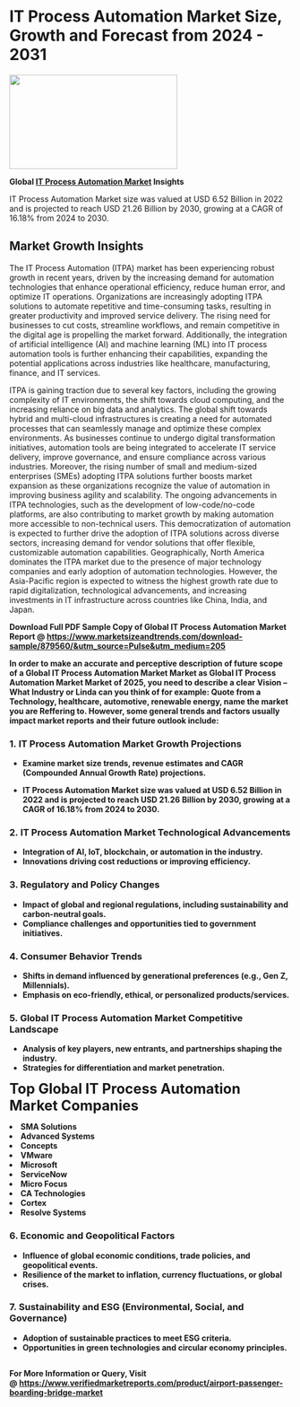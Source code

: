 <H1>IT Process Automation Market Size, Growth and Forecast from 2024 - 2031</H1><img class="aligncenter size-medium wp-image-584254" src="https://thirdeyenews.in/wp-content/uploads/2024/09/Global-Market-Research-300x168.jpeg" alt="" width="300" height="168" /><p><strong>Global&nbsp;<a href="https://www.marketsizeandtrends.com/download-sample/879560/&amp;utm_source=Pulse&amp;utm_medium=205">IT Process Automation Market</a> Insights</strong></p><p>IT Process Automation Market size was valued at USD 6.52 Billion in 2022 and is projected to reach USD 21.26 Billion by 2030, growing at a CAGR of 16.18% from 2024 to 2030.</p><p><h2>Market Growth Insights</h2> <p>The IT Process Automation (ITPA) market has been experiencing robust growth in recent years, driven by the increasing demand for automation technologies that enhance operational efficiency, reduce human error, and optimize IT operations. Organizations are increasingly adopting ITPA solutions to automate repetitive and time-consuming tasks, resulting in greater productivity and improved service delivery. The rising need for businesses to cut costs, streamline workflows, and remain competitive in the digital age is propelling the market forward. Additionally, the integration of artificial intelligence (AI) and machine learning (ML) into IT process automation tools is further enhancing their capabilities, expanding the potential applications across industries like healthcare, manufacturing, finance, and IT services.</p> <p><strong></strong></p> <p>ITPA is gaining traction due to several key factors, including the growing complexity of IT environments, the shift towards cloud computing, and the increasing reliance on big data and analytics. The global shift towards hybrid and multi-cloud infrastructures is creating a need for automated processes that can seamlessly manage and optimize these complex environments. As businesses continue to undergo digital transformation initiatives, automation tools are being integrated to accelerate IT service delivery, improve governance, and ensure compliance across various industries. Moreover, the rising number of small and medium-sized enterprises (SMEs) adopting ITPA solutions further boosts market expansion as these organizations recognize the value of automation in improving business agility and scalability. The ongoing advancements in ITPA technologies, such as the development of low-code/no-code platforms, are also contributing to market growth by making automation more accessible to non-technical users. This democratization of automation is expected to further drive the adoption of ITPA solutions across diverse sectors, increasing demand for vendor solutions that offer flexible, customizable automation capabilities. Geographically, North America dominates the ITPA market due to the presence of major technology companies and early adoption of automation technologies. However, the Asia-Pacific region is expected to witness the highest growth rate due to rapid digitalization, technological advancements, and increasing investments in IT infrastructure across countries like China, India, and Japan. <p><strong></p><p><span class=""><strong>Download Full PDF Sample Copy of Global IT Process Automation Market Report</strong> @ <a href="https://www.marketsizeandtrends.com/download-sample/879560/&amp;utm_source=Pulse&amp;utm_medium=205" target="_blank">https://www.marketsizeandtrends.com/download-sample/879560/&amp;utm_source=Pulse&amp;utm_medium=205</a></span></p><p>In order to make an accurate and perceptive description of future scope of a Global&nbsp;IT Process Automation Market Market as Global&nbsp;IT Process Automation Market Market of 2025, you need to describe a clear Vision &ndash; What Industry or Linda can you think of for example: Quote from a Technology, healthcare, automotive, renewable energy, name the market you are Reffering to. However, some general trends and factors usually impact market reports and their future outlook include:</p><h3>1.&nbsp;<strong>IT Process Automation Market Growth Projections</strong></h3><ul><li>Examine market size trends, revenue estimates and CAGR (Compounded Annual Growth Rate) projections.</li><li><p>IT Process Automation Market size was valued at USD 6.52 Billion in 2022 and is projected to reach USD 21.26 Billion by 2030, growing at a CAGR of 16.18% from 2024 to 2030.</p></li></ul><h3>2.&nbsp;<strong>IT Process Automation Market Technological Advancements</strong></h3><ul><li>Integration of AI, IoT, blockchain, or automation in the industry.</li><li>Innovations driving cost reductions or improving efficiency.</li></ul><h3>3.&nbsp;<strong>Regulatory and Policy Changes</strong></h3><ul><li>Impact of global and regional regulations, including sustainability and carbon-neutral goals.</li><li>Compliance challenges and opportunities tied to government initiatives.</li></ul><h3>4.&nbsp;<strong>Consumer Behavior Trends</strong></h3><ul><li>Shifts in demand influenced by generational preferences (e.g., Gen Z, Millennials).</li><li>Emphasis on eco-friendly, ethical, or personalized products/services.</li></ul><h3>5.&nbsp;<strong>Global IT Process Automation Market Competitive Landscape</strong></h3><ul><li>Analysis of key players, new entrants, and partnerships shaping the industry.</li><li>Strategies for differentiation and market penetration.</li></ul><p data-pm-slice="1 1 []"><span style="color: inherit; font-family: inherit; font-size: 25px;">Top Global IT Process Automation Market Companies</span></p><div class="" data-test-id=""><p><li>SMA Solutions</li><li> Advanced Systems</li><li> Concepts</li><li> VMware</li><li> Microsoft</li><li> ServiceNow</li><li> Micro Focus</li><li> CA Technologies</li><li> Cortex</li><li> Resolve Systems</li></p></div><h3>6.&nbsp;<strong>Economic and Geopolitical Factors</strong></h3><ul><li>Influence of global economic conditions, trade policies, and geopolitical events.</li><li>Resilience of the market to inflation, currency fluctuations, or global crises.</li></ul><h3>7.&nbsp;<strong>Sustainability and ESG (Environmental, Social, and Governance)</strong></h3><ul><li>Adoption of sustainable practices to meet ESG criteria.</li><li>Opportunities in green technologies and circular economy principles.</li></ul><h2><strong style="font-size: 14px;">For More Information or Query, Visit @&nbsp;</strong><a style="background-color: #ffffff; font-size: 14px;" href="https://www.marketsizeandtrends.com/report/it-process-automation-market/" target="_blank">https://www.verifiedmarketreports.com/product/airport-passenger-boarding-bridge-market</a></h2>
